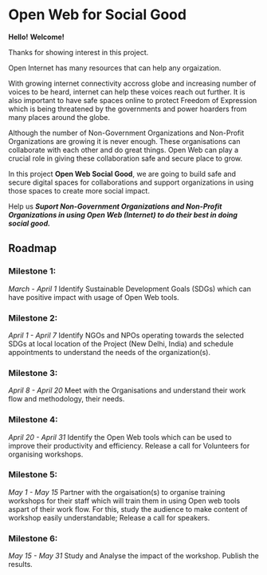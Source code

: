 # Open Web for Social Good

**Hello!**
**Welcome!** 

Thanks for showing interest in this project.

Open Internet has many resources that can help any orgaization.

With growing internet connectivity accross globe and increasing number of voices to be heard, internet can help these voices reach out further. It is also important to have safe spaces online to protect Freedom of Expression which is being threatened by the governments and power hoarders from many places around the globe.

Although the number of Non-Government Organizations and Non-Profit Organizations are growing it is never enough. These organisations can collaborate with each other and do great things. Open Web can play a crucial role in giving these collaboration safe and secure place to grow.

In this project **Open Web Social Good**, we are going to build safe and secure digital spaces for collaborations and support organizations in using those spaces to create more social impact. 

Help us ***Suport Non-Government Organizations and Non-Profit Organizations in using Open Web (Internet) to do their best in doing social good.***

## Roadmap

### Milestone 1: 
*March - April 1*
Identify Sustainable Development Goals (SDGs) which can have positive impact with usage of Open Web tools.

### Milestone 2: 
*April 1 - April 7*
Identify NGOs and NPOs operating towards the selected SDGs at local location of the Project (New Delhi, India) and schedule appointments to understand the needs of the organization(s).

### Milestone 3: 
*April 8 - April 20*
Meet with the Organisations and understand their work flow and methodology, their needs.

### Milestone 4: 
*April 20 - April 31*
Identify the Open Web tools which can be used to improve their productivity and efficiency. Release a call for Volunteers for organising workshops.

### Milestone 5: 
*May 1 - May 15*
Partner with the orgaisation(s) to organise training workshops for their staff which will train them in using Open web tools aspart of their work flow. For this, study the audience to make content of workshop easily understandable; Release a call for speakers.

### Milestone 6: 
*May 15 - May 31*
Study and Analyse the impact of the workshop. Publish the results.
